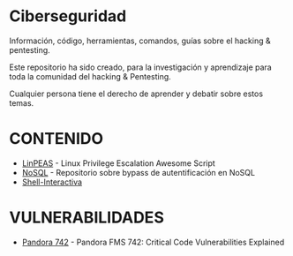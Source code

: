 # Ciberseguridad

Información, código, herramientas, comandos, guías sobre el hacking &amp; pentesting.

Este repositorio ha sido creado, para la investigación y aprendizaje para toda la comunidad del hacking & Pentesting.

Cualquier persona tiene el derecho de aprender y debatir sobre estos temas.

# CONTENIDO

- [LinPEAS](https://github.com/peass-ng/PEASS-ng/tree/master/linPEAS) - Linux Privilege Escalation Awesome Script
- [NoSQL](https://github.com/swisskyrepo/PayloadsAllTheThings/tree/master/NoSQL%20Injection#authentication-bypass) - Repositorio sobre bypass de autentificación en NoSQL 
- [Shell-Interactiva]()

# VULNERABILIDADES

- [Pandora 742](https://www.sonarsource.com/blog/pandora-fms-742-critical-code-vulnerabilities-explained/) - Pandora FMS 742: Critical Code Vulnerabilities Explained

